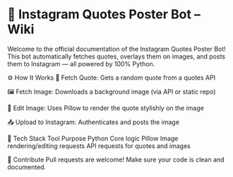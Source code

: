 ﻿# 📸 Instagram Quotes Poster Bot – Wiki
Welcome to the official documentation of the Instagram Quotes Poster Bot!
This bot automatically fetches quotes, overlays them on images, and posts them to Instagram — all powered by 100% Python.

⚙️ How It Works
🔗 Fetch Quote: Gets a random quote from a quotes API

🖼️ Fetch Image: Downloads a background image (via API or static repo)

🧵 Edit Image: Uses Pillow to render the quote stylishly on the image

📤 Upload to Instagram: Authenticates and posts the image

🧠 Tech Stack
Tool	Purpose
Python	Core logic
Pillow	Image rendering/editing
requests	API requests for quotes and images

🤝 Contribute
Pull requests are welcome!
Make sure your code is clean and documented.


